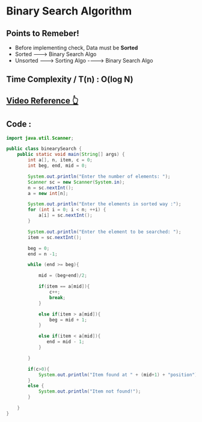# Binary Search Algorithm
## Points to Remeber!
- Before implementing check, Data must be  **Sorted** 
- Sorted ---> Binary Search Algo
- Unsorted ---> Sorting Algo  ----> Binary Search Algo

## Time Complexity / T(n) : O(log N)

## [Video Reference 👆](https://www.youtube.com/watch?v=ZgjXzwqjYWM&list=PLH9iLcrNpXtQYQiudzpZpGw0mptHc06Su&index=51)

## Code :

```java
import java.util.Scanner;

public class binearySearch {
    public static void main(String[] args) {
        int a[], n, item, c = 0;
        int beg, end, mid = 0;

        System.out.println("Enter the number of elements: ");
        Scanner sc = new Scanner(System.in);
        n = sc.nextInt();
        a = new int[n];

        System.out.println("Enter the elements in sorted way :");
        for (int i = 0; i < n; ++i) {
            a[i] = sc.nextInt();
        }

        System.out.println("Enter the element to be searched: ");
        item = sc.nextInt();

        beg = 0;
        end = n -1;

        while (end >= beg){

            mid = (beg+end)/2;

            if(item == a[mid]){
                c++;
                break;
            }

            else if(item > a[mid]){
                beg = mid + 1;
            }

            else if(item < a[mid]){
               end = mid - 1;
            }

        }

        if(c>0){
            System.out.println("Item found at " + (mid+1) + "position");
        }
        else {
            System.out.println("Item not found!");
        }

    }
}

```